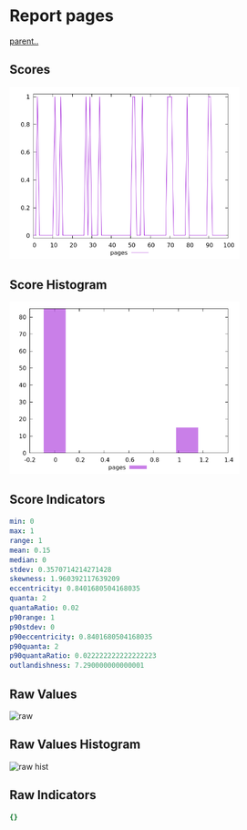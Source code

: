# Report pages

[parent..](./..)  


## Scores

![score](./score.png)  

## Score Histogram

![hist](./hist.png)  

## Score Indicators

```yaml
min: 0
max: 1
range: 1
mean: 0.15
median: 0
stdev: 0.3570714214271428
skewness: 1.960392117639209
eccentricity: 0.8401680504168035
quanta: 2
quantaRatio: 0.02
p90range: 1
p90stdev: 0
p90eccentricity: 0.8401680504168035
p90quanta: 2
p90quantaRatio: 0.022222222222222223
outlandishness: 7.290000000000001

```

## Raw Values

![raw](./raw.png)  

## Raw Values Histogram

![raw hist](./raw_hist.png)  

## Raw Indicators

```yaml
{}

```

<style>
  img {
    max-width: 80%;
  }
</style>
      
